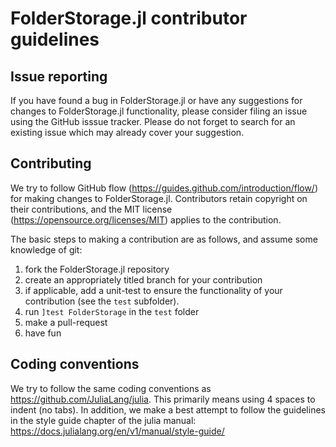 # FolderStorage.jl contributor guidelines

## Issue reporting
If you have found a bug in FolderStorage.jl or have any suggestions for changes to
FolderStorage.jl functionality, please consider filing an issue using the GitHub
isssue tracker.  Please do not forget to search for an existing issue
which may already cover your suggestion.

## Contributing
We try to follow GitHub flow (https://guides.github.com/introduction/flow/) for
making changes to FolderStorage.jl.  Contributors retain copyright on their
contributions, and the MIT license (https://opensource.org/licenses/MIT)
applies to the contribution.

The basic steps to making a contribution are as follows, and assume some knowledge of
git:
  1. fork the FolderStorage.jl repository
  2. create an appropriately titled branch for your contribution
  3. if applicable, add a unit-test to ensure the functionality of your contribution
  (see the `test` subfolder).
  4. run `]test FolderStorage` in the `test` folder
  5. make a pull-request
  6. have fun

## Coding conventions
We try to follow the same coding conventions as https://github.com/JuliaLang/julia.
This primarily means using 4 spaces to indent (no tabs).  In addition, we make a
best attempt to follow the guidelines in the style guide chapter of the julia
manual: https://docs.julialang.org/en/v1/manual/style-guide/
